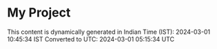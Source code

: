 # My Project

This content is dynamically generated in Indian Time (IST): 2024-03-01 10:45:34 IST
Converted to UTC: 2024-03-01 05:15:34 UTC
